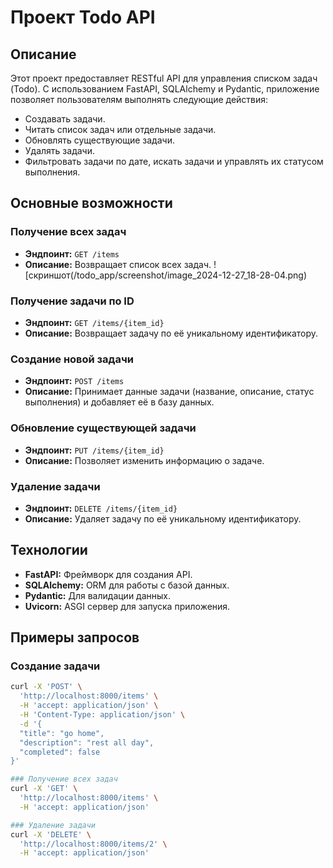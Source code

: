 # Проект Todo API

## Описание
Этот проект предоставляет RESTful API для управления списком задач (Todo). С использованием FastAPI, SQLAlchemy и Pydantic, приложение позволяет пользователям выполнять следующие действия:
- Создавать задачи.
- Читать список задач или отдельные задачи.
- Обновлять существующие задачи.
- Удалять задачи.
- Фильтровать задачи по дате, искать задачи и управлять их статусом выполнения.

## Основные возможности

### Получение всех задач
- **Эндпоинт:** `GET /items`
- **Описание:** Возвращает список всех задач.
![скриншот(/todo_app/screenshot/image_2024-12-27_18-28-04.png)

### Получение задачи по ID
- **Эндпоинт:** `GET /items/{item_id}`
- **Описание:** Возвращает задачу по её уникальному идентификатору.

### Создание новой задачи
- **Эндпоинт:** `POST /items`
- **Описание:** Принимает данные задачи (название, описание, статус выполнения) и добавляет её в базу данных.

### Обновление существующей задачи
- **Эндпоинт:** `PUT /items/{item_id}`
- **Описание:** Позволяет изменить информацию о задаче.

### Удаление задачи
- **Эндпоинт:** `DELETE /items/{item_id}`
- **Описание:** Удаляет задачу по её уникальному идентификатору.

## Технологии
- **FastAPI:** Фреймворк для создания API.
- **SQLAlchemy:** ORM для работы с базой данных.
- **Pydantic:** Для валидации данных.
- **Uvicorn:** ASGI сервер для запуска приложения.

## Примеры запросов

### Создание задачи
```bash
curl -X 'POST' \
  'http://localhost:8000/items' \
  -H 'accept: application/json' \
  -H 'Content-Type: application/json' \
  -d '{
  "title": "go home",
  "description": "rest all day",
  "completed": false
}'

### Получение всех задач
curl -X 'GET' \
  'http://localhost:8000/items' \
  -H 'accept: application/json'

### Удаление задачи
curl -X 'DELETE' \
  'http://localhost:8000/items/2' \
  -H 'accept: application/json'



